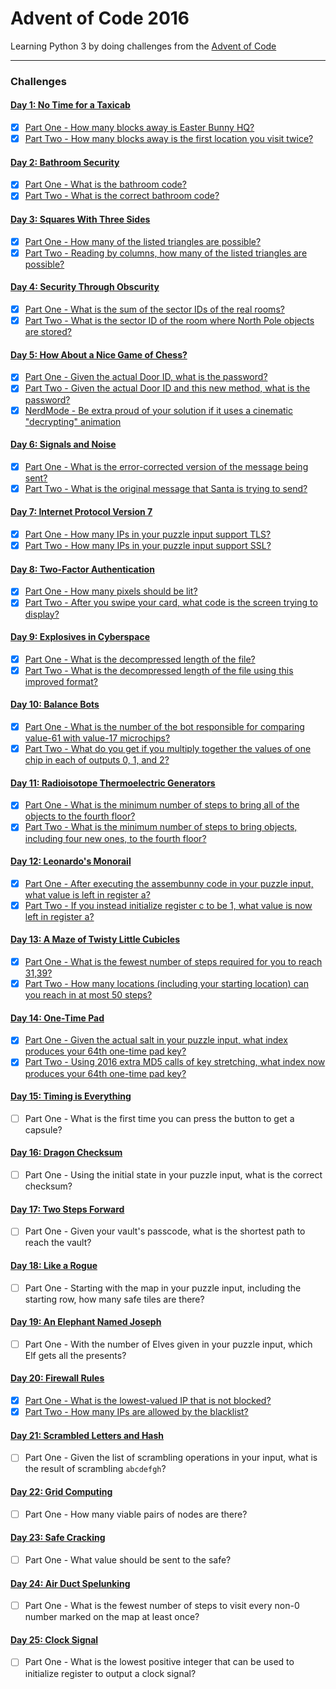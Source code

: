 # Advent of Code 2016

Learning Python 3 by doing challenges from the [Advent of Code](http://adventofcode.com/2016) 

---

### Challenges
#### [Day 1: No Time for a Taxicab](https://adventofcode.com/2015/day/1)
- [x] [Part One - How many blocks away is Easter Bunny HQ?](src/day_01/part_1.py)
- [x] [Part Two - How many blocks away is the first location you visit twice?](src/day_01/part_2.py)

#### [Day 2: Bathroom Security](https://adventofcode.com/2015/day/2)
- [x] [Part One - What is the bathroom code?](src/day_02/part_1.py)
- [x] [Part Two - What is the correct bathroom code?](src/day_02/part_2.py)

#### [Day 3: Squares With Three Sides](https://adventofcode.com/2015/day/3)
- [x] [Part One - How many of the listed triangles are possible?](src/day_03/part_1.py)
- [x] [Part Two - Reading by columns, how many of the listed triangles are possible?](src/day_03/part_2.py)

#### [Day 4: Security Through Obscurity](https://adventofcode.com/2015/day/4)
- [x] [Part One - What is the sum of the sector IDs of the real rooms?](src/day_04/part_1.py)
- [x] [Part Two - What is the sector ID of the room where North Pole objects are stored?](src/day_04/part_2.py)

#### [Day 5: How About a Nice Game of Chess?](https://adventofcode.com/2015/day/5)
- [x] [Part One - Given the actual Door ID, what is the password?](src/day_05/part_1.py)
- [x] [Part Two - Given the actual Door ID and this new method, what is the password?](src/day_05/part_2.py)
- [x] [NerdMode - Be extra proud of your solution if it uses a cinematic "decrypting" animation](src/day_05/part_3.py)

#### [Day 6: Signals and Noise](https://adventofcode.com/2015/day/6)
- [x] [Part One - What is the error-corrected version of the message being sent?](src/day_06/part_1.py)
- [x] [Part Two - What is the original message that Santa is trying to send?](src/day_06/part_2.py)

#### [Day 7: Internet Protocol Version 7](https://adventofcode.com/2015/day/7)
- [x] [Part One - How many IPs in your puzzle input support TLS?](src/day_07/part_1.py)
- [x] [Part Two - How many IPs in your puzzle input support SSL?](src/day_07/part_2.py)

#### [Day 8: Two-Factor Authentication](https://adventofcode.com/2015/day/8)
- [x] [Part One - How many pixels should be lit?](src/day_08/part_1.py)
- [x] [Part Two - After you swipe your card, what code is the screen trying to display?](src/day_08/part_2.py)

#### [Day 9: Explosives in Cyberspace](https://adventofcode.com/2015/day/9)
- [x] [Part One - What is the decompressed length of the file?](src/day_09/part_1.py)
- [x] [Part Two - What is the decompressed length of the file using this improved format?](src/day_09/part_2.py)

#### [Day 10: Balance Bots](https://adventofcode.com/2015/day/10)
- [x] [Part One - What is the number of the bot responsible for comparing value-61 with value-17 microchips?](src/day_10/part_1.py)
- [x] [Part Two - What do you get if you multiply together the values of one chip in each of outputs 0, 1, and 2?](src/day_10/part_2.py)

#### [Day 11: Radioisotope Thermoelectric Generators](https://adventofcode.com/2015/day/11)
- [x] [Part One - What is the minimum number of steps to bring all of the objects to the fourth floor?](src/day_11/part_1.py)
- [x] [Part Two - What is the minimum number of steps to bring objects, including four new ones, to the fourth floor?](src/day_11/part_2.py)

#### [Day 12: Leonardo's Monorail](https://adventofcode.com/2015/day/12)
- [x] [Part One - After executing the assembunny code in your puzzle input, what value is left in register a?](src/day_12/part_1.py)
- [x] [Part Two - If you instead initialize register c to be 1, what value is now left in register a?](src/day_12/part_2.py)

#### [Day 13: A Maze of Twisty Little Cubicles](https://adventofcode.com/2015/day/13)
- [x] [Part One - What is the fewest number of steps required for you to reach 31,39?](src/day_13/part_1.py)
- [x] [Part Two - How many locations (including your starting location) can you reach in at most 50 steps?](src/day_13/part_2.py)

#### [Day 14: One-Time Pad](https://adventofcode.com/2015/day/14)
- [x] [Part One - Given the actual salt in your puzzle input, what index produces your 64th one-time pad key?](src/day_14/part_1.py)
- [x] [Part Two - Using 2016 extra MD5 calls of key stretching, what index now produces your 64th one-time pad key?](src/day_14/part_2.py)

#### [Day 15: Timing is Everything](https://adventofcode.com/2015/day/15)
- [ ] Part One - What is the first time you can press the button to get a capsule?

#### [Day 16: Dragon Checksum](https://adventofcode.com/2015/day/16)
- [ ] Part One - Using the initial state in your puzzle input, what is the correct checksum?

#### [Day 17: Two Steps Forward](https://adventofcode.com/2015/day/17)
- [ ] Part One - Given your vault's passcode, what is the shortest path to reach the vault?

#### [Day 18: Like a Rogue](https://adventofcode.com/2015/day/18)
- [ ] Part One - Starting with the map in your puzzle input, including the starting row, how many safe tiles are there?

#### [Day 19: An Elephant Named Joseph](https://adventofcode.com/2015/day/19)
- [ ] Part One - With the number of Elves given in your puzzle input, which Elf gets all the presents?

#### [Day 20: Firewall Rules](https://adventofcode.com/2015/day/20)
- [x] [Part One - What is the lowest-valued IP that is not blocked?](src/day_20/part_1.py)
- [x] [Part Two - How many IPs are allowed by the blacklist?](src/day_20/part_2.py)

#### [Day 21: Scrambled Letters and Hash](https://adventofcode.com/2015/day/21)
- [ ] Part One - Given the list of scrambling operations in your input, what is the result of scrambling `abcdefgh`?

#### [Day 22: Grid Computing](https://adventofcode.com/2015/day/22)
- [ ] Part One - How many viable pairs of nodes are there?

#### [Day 23: Safe Cracking](https://adventofcode.com/2015/day/23)
- [ ] Part One - What value should be sent to the safe?

#### [Day 24: Air Duct Spelunking](https://adventofcode.com/2015/day/24)
- [ ] Part One - What is the fewest number of steps to visit every non-0 number marked on the map at least once?

#### [Day 25: Clock Signal](https://adventofcode.com/2015/day/25)
- [ ] Part One - What is the lowest positive integer that can be used to initialize register to output a clock signal?
